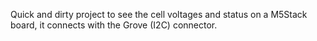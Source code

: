 Quick and dirty project to see the cell voltages and status on a M5Stack board, it connects with the Grove (I2C) connector.
